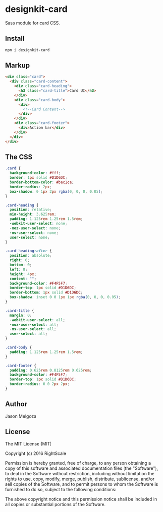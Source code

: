 # designkit-card

Sass module for card CSS.

## Install

```bash
npm i designkit-card
```

## Markup

```html
<div class="card">
  <div class="card-content">
    <div class="card-heading">
      <h3 class="card-title">Card UI</h3>
    </div>
    <div class="card-body">
      <div>
        <!--Card Content-->
      </div>
    </div>
    <div class="card-footer">
      <div>Action bar</div>
    </div>
  </div>
</div>
```

## The CSS

```css
.card {
  background-color: #fff;
  border: 1px solid #D1D6DC;
  border-bottom-color: #bac1ca;
  border-radius: 2px;
  box-shadow: 0 1px 2px rgba(0, 0, 0, 0.05);
}

.card-heading {
  position: relative;
  min-height: 3.625rem;
  padding: 1.125rem 1.25rem 1.5rem;
  -webkit-user-select: none;
  -moz-user-select: none;
  -ms-user-select: none;
  user-select: none;
}

.card-heading:after {
  position: absolute;
  right: 0;
  bottom: 0;
  left: 0;
  height: 4px;
  content: "";
  background-color: #F4F5F7;
  border-top: 1px solid #D1D6DC;
  border-bottom: 1px solid #D1D6DC;
  box-shadow: inset 0 0 1px 1px rgba(0, 0, 0, 0.05);
}

.card-title {
  margin: 0;
  -webkit-user-select: all;
  -moz-user-select: all;
  -ms-user-select: all;
  user-select: all;
}

.card-body {
  padding: 1.125rem 1.25rem 1.5rem;
}

.card-footer {
  padding: 0.625rem 0.8125rem 0.625rem;
  background-color: #F4F5F7;
  border-top: 1px solid #D1D6DC;
  border-radius: 0 0 2px 2px;
}
```

## Author

Jason Melgoza

## License

The MIT License (MIT)

Copyright (c) 2016 RightScale

Permission is hereby granted, free of charge, to any person obtaining a copy
of this software and associated documentation files (the "Software"), to deal
in the Software without restriction, including without limitation the rights
to use, copy, modify, merge, publish, distribute, sublicense, and/or sell
copies of the Software, and to permit persons to whom the Software is
furnished to do so, subject to the following conditions:

The above copyright notice and this permission notice shall be included in all
copies or substantial portions of the Software.
